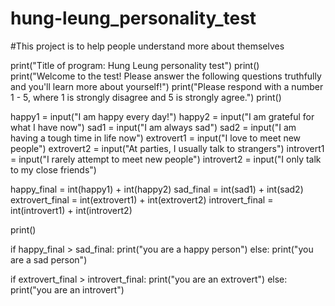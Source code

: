 # hung-leung_personality_test
#This project is to help people understand more about themselves

print("Title of program: Hung Leung personality test")
print()
print("Welcome to the test! Please answer the following questions truthfully and you'll learn more about yourself!")
print("Please respond with a number 1 - 5, where 1 is strongly disagree and 5 is strongly agree.")
print()

happy1 = input("I am happy every day!")
happy2 = input("I am grateful for what I have now")
sad1 = input("I am always sad")
sad2 = input("I am having a tough time in life now")
extrovert1 = input("I love to meet new people")
extrovert2 = input("At parties, I usually talk to strangers")
introvert1 = input("I rarely attempt to meet new people")
introvert2 = input("I only talk to my close friends")

happy_final = int(happy1) + int(happy2)
sad_final = int(sad1) + int(sad2)
extrovert_final = int(extrovert1) + int(extrovert2)
introvert_final = int(introvert1) + int(introvert2)

print()

if happy_final > sad_final:
  print("you are a happy person")
else:
  print("you are a sad person")

if extrovert_final > introvert_final:
  print("you are an extrovert")
else:
  print("you are an introvert")
